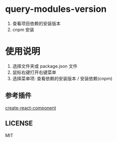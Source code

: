 # query-modules-version
1. 查看项目依赖的安装版本
2. cnpm 安装

# 使用说明
1. 选择文件夹或 package.json 文件
2. 鼠标右键打开右键菜单
3. 选择菜单项: 查看依赖的安装版本 / 安装依赖(cnpm)

## 参考插件
[create-react-component](https://github.com/tobi12345/create-react-component)

## LICENSE
MIT
